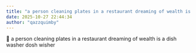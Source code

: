 ```yaml
---
title: "a person cleaning plates in a restaurant dreaming of wealth is a dish washer dosh"
date: 2025-10-27 22:44:34
author: "qazzquimby"
---
```


💭 a person cleaning plates in a restaurant dreaming of wealth is a dish washer dosh wisher